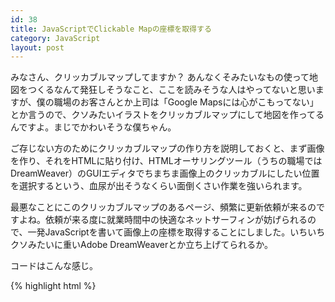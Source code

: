 ```yaml
---
id: 38
title: JavaScriptでClickable Mapの座標を取得する
category: JavaScript
layout: post
---
```


みなさん、クリッカブルマップしてますか？ あんなくそみたいなもの使って地図をつくるなんて発狂しそうなこと、ここを読みそうな人はやってないと思いますが、僕の職場のお客さんとか上司は「Google Mapsには心がこもってない」とか言うので、クソみたいイラストをクリッカブルマップにして地図を作ってるんですよ。まじでかわいそうな僕ちゃん。

ご存じない方のためにクリッカブルマップの作り方を説明しておくと、まず画像を作り、それをHTMLに貼り付け、HTMLオーサリングツール（うちの職場ではDreamWeaver）のGUIエディタでちまちま画像上のクリッカブルにしたい位置を選択するという、血尿が出そうなくらい面倒くさい作業を強いられます。

最悪なことにこのクリッカブルマップのあるページ、頻繁に更新依頼が来るのですよね。依頼が来る度に就業時間中の快適なネットサーフィンが妨げられるので、一発JavaScriptを書いて画像上の座標を取得することにしました。いちいちクソみたいに重いAdobe DreamWeaverとか立ち上げてられるか。

コードはこんな感じ。

{% highlight html %}
<html>
  <head>
    <script>
      function getPosition(){
        var x, y;
        var image = document.getElementById('image');
        image.onclick = function(e) {
          x = e.layerX;
          y = e.layerY;
          document.getElementById("pointX").value = x;
          document.getElementById("pointY").value = y;
        }
      }

      window.onload = getPosition;
    </script>
  </head>
  <body>
    <div>
      <img src="path/to/image" id="image" style="position: absolute; top: auto; left: auto; width: 500px; height: 332px" />
    </div>
    <form action="/" method="post">
      <input type="text" id="pointX" name="pointX" value="" />
      <input type="text" id="pointY" name="pointY" value="" />
      <input type="submit" value="発射！" >
    </form>
  </body>
</html>
{% endhighlight %}

Firefoxでしか動作確認してないけど多分IEでは動かないと思います。ここのサイトを参考にさせてもらいました。

[座標取得するプロパティのそれぞれの違い - 三等兵](http://d.hatena.ne.jp/sandai/20091105/p1 "座標取得するプロパティのそれぞれの違い - 三等兵")
